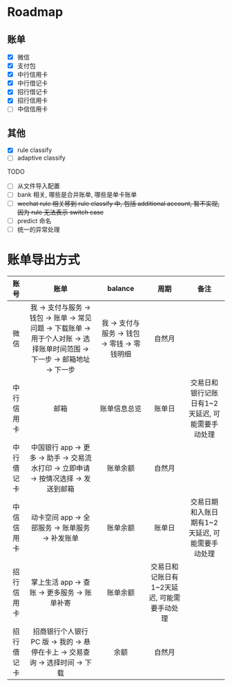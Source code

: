# Roadmap
## 账单
- [x] 微信
- [x] 支付包
- [x] 中行信用卡
- [x] 中行借记卡
- [x] 招行借记卡
- [x] 招行信用卡
- [ ] 中信信用卡

## 其他
- [x] rule classify
- [ ] adaptive classify

TODO
- [ ] 从文件导入配置
- [ ] bank 相关, 哪些是合并账单, 哪些是单卡账单
- [ ] ~~wechat rule 相关移到 rule classify 中, 包括 additional account, 暂不实现, 因为 rule 无法表示 switch case~~
- [ ] predict 命名
- [ ] 统一的异常处理

# 账单导出方式

| 账号 | 账单 | balance | 周期 | 备注 |
| :---------------: | :---: | :----: | :---: | :---: |
| 微信 | 我 -> 支付与服务 -> 钱包 -> 账单 -> 常见问题 -> 下载账单 -> 用于个人对账 -> 选择账单时间范围 -> 下一步 -> 邮箱地址 -> 下一步 | 我 -> 支付与服务 -> 钱包 -> 零钱 -> 零钱明细 | 自然月 |  |
| 中行信用卡 | 邮箱 | 账单信息总览 | 账单日 | 交易日和银行记账日有1~2天延迟, 可能需要手动处理 |
| 中行借记卡 | 中国银行 app -> 更多 -> 助手 -> 交易流水打印 -> 立即申请 -> 按情况选择 -> 发送到邮箱 | 账单余额 | 自然月 |  |
| 中信信用卡 | 动卡空间 app -> 全部服务 -> 账单服务 -> 补发账单 | 账单余额 | 账单日 | 交易日期和入账日期有1~2天延迟, 可能需要手动处理 |
| 招行信用卡 | 掌上生活 app -> 查账 -> 更多服务 -> 账单补寄 | 账单余额 | 交易日和记账日有1~2天延迟, 可能需要手动处理 |  |
| 招行借记卡 | 招商银行个人银行 PC 版 -> 我的 -> 悬停在卡上 -> 交易查询 -> 选择时间 -> 下载 | 余额 | 自然月 |  |
